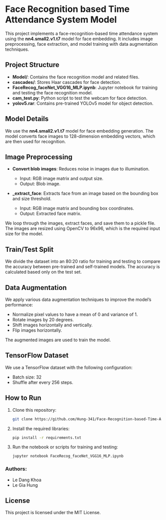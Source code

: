 
# Face Recognition based Time Attendance System Model

This project implements a face-recognition-based time attendance system using the **nn4.small2.v1.t7** model for face embedding. It includes image preprocessing, face extraction, and model training with data augmentation techniques.

## Project Structure

- **Model/**: Contains the face recognition model and related files.
- **cascades/**: Stores Haar cascades for face detection.
- **FaceRecog_faceNet_VGG16_MLP.ipynb**: Jupyter notebook for training and testing the face recognition model.
- **cam_test.py**: Python script to test the webcam for face detection.
- **yolov5.rar**: Contains pre-trained YOLOv5 model for object detection.

## Model Details

We use the **nn4.small2.v1.t7** model for face embedding generation. The model converts face images to 128-dimension embedding vectors, which are then used for recognition.

## Image Preprocessing

- **Convert blob images**: Reduces noise in images due to illumination.
  - Input: RGB image matrix and output size.
  - Output: Blob image.

- **_extract_face**: Extracts face from an image based on the bounding box and size threshold.
  - Input: RGB image matrix and bounding box coordinates.
  - Output: Extracted face matrix.

We loop through the images, extract faces, and save them to a pickle file. The images are resized using OpenCV to 96x96, which is the required input size for the model.

## Train/Test Split

We divide the dataset into an 80:20 ratio for training and testing to compare the accuracy between pre-trained and self-trained models. The accuracy is calculated based only on the test set.

## Data Augmentation

We apply various data augmentation techniques to improve the model’s performance:
- Normalize pixel values to have a mean of 0 and variance of 1.
- Rotate images by 20 degrees.
- Shift images horizontally and vertically.
- Flip images horizontally.

The augmented images are used to train the model.

## TensorFlow Dataset

We use a TensorFlow dataset with the following configuration:
- Batch size: 32
- Shuffle after every 256 steps.

## How to Run

1. Clone this repository:
   ```bash
   git clone https://github.com/Hung-341/Face-Recognition-based-Time-Attendance-System-Model-Only
   ```
2. Install the required libraries:
   ```bash
   pip install -r requirements.txt
   ```
3. Run the notebook or scripts for training and testing:
   ```bash
   jupyter notebook FaceRecog_faceNet_VGG16_MLP.ipynb
   ```
### Authors:
- Le Dang Khoa
- Le Gia Hung

## License

This project is licensed under the MIT License.
